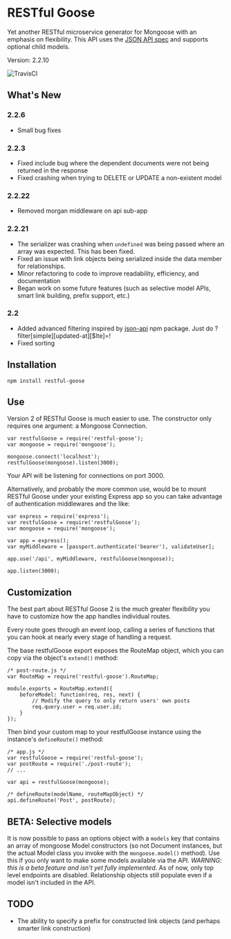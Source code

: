 # RESTful Goose

Yet another RESTful microservice generator for Mongoose with an emphasis on flexibility. This API uses the [JSON API spec](http://jsonapi.org/) and supports optional child models.

Version: 2.2.10

![TravisCI](https://travis-ci.org/joeyfromspace/restful-goose.svg?branch=master)

## What's New
### 2.2.6
- Small bug fixes

### 2.2.3
- Fixed include bug where the dependent documents were not being returned in the response
- Fixed crashing when trying to DELETE or UPDATE a non-existent model

### 2.2.22
- Removed morgan middleware on api sub-app

### 2.2.21
- The serializer was crashing when `undefined` was being passed where an array was expected. This has been fixed.
- Fixed an issue with link objects being serialized inside the data member for relationships.
- Minor refactoring to code to improve readability, efficiency, and documentation
- Began work on some future features (such as selective model APIs, smart link building, prefix support, etc.)

### 2.2
- Added advanced filtering inspired by [json-api](https://www.npmjs.com/package/json-api#filtering) npm package. Just do ?filter[simple][updated-at][$lte]=<timestamp>!
- Fixed sorting

## Installation
```
npm install restful-goose
```

## Use
Version 2 of RESTful Goose is much easier to use. The constructor only requires one argument: a Mongoose Connection.

```
var restfulGoose = require('restful-goose');
var mongoose = require('mongoose');

mongoose.connect('localhost');
restfulGoose(mongoose).listen(3000);
```

Your API will be listening for connections on port 3000.

Alternatively, and probably the more common use, would be to mount RESTful Goose under your existing Express app so you can take advantage of authentication middlewares and the like:

 ```
 var express = require('express');
 var restfulGoose = require('restfulGoose');
 var mongoose = require('mongoose');

 var app = express();
 var myMiddleware = [passport.authenticate('bearer'), validateUser];

 app.use('/api', myMiddleware, restfulGoose(mongoose));

 app.listen(3000);
 ```

## Customization
The best part about RESTful Goose 2 is the much greater flexibility you have to customize how the app handles individual routes.

Every route goes through an event loop, calling a series of functions that you can hook at nearly every stage of handling a request.

The base restfulGoose export exposes the RouteMap object, which you can copy via the object's `extend()` method:

```
/* post-route.js */
var RouteMap = require('restful-goose').RouteMap;

module.exports = RouteMap.extend({
    beforeModel: function(req, res, next) {
        // Modify the query to only return users' own posts
        req.query.user = req.user.id;
    }
});
```

Then bind your custom map to your restfulGoose instance using the instance's `defineRoute()` method:

```
/* app.js */
var restfulGoose = require('restful-goose');
var postRoute = require('./post-route');
// ...

var api = restfulGoose(mongoose);

/* defineRoute(modelName, routeMapObject) */
api.defineRoute('Post', postRoute);
```

## BETA: Selective models
It is now possible to pass an options object with a `models` key that contains an array of mongoose Model constructors (so not Document instances, but the actual Model class you invoke with the `mongoose.model()` method). 
Use this if you only want to make some models available via the API. *WARNING: this is a beta feature and isn't yet fully implemented*. As of now, only top level endpoints are disabled. Relationship objects still populate
even if a model isn't included in the API.

## TODO
* The ability to specify a prefix for constructed link objects (and perhaps smarter link construction)